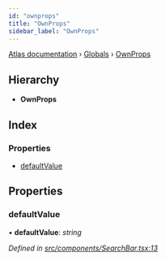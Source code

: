 ```yaml
---
id: "ownprops"
title: "OwnProps"
sidebar_label: "OwnProps"
---
```


[Atlas documentation](../index.md) › [Globals](../globals.md) › [OwnProps](ownprops.md)

## Hierarchy

* **OwnProps**

## Index

### Properties

* [defaultValue](ownprops.md#defaultvalue)

## Properties

###  defaultValue

• **defaultValue**: *string*

*Defined in [src/components/SearchBar.tsx:13](https://github.com/chronark/atlas/blob/128c355/src/components/SearchBar.tsx#L13)*

